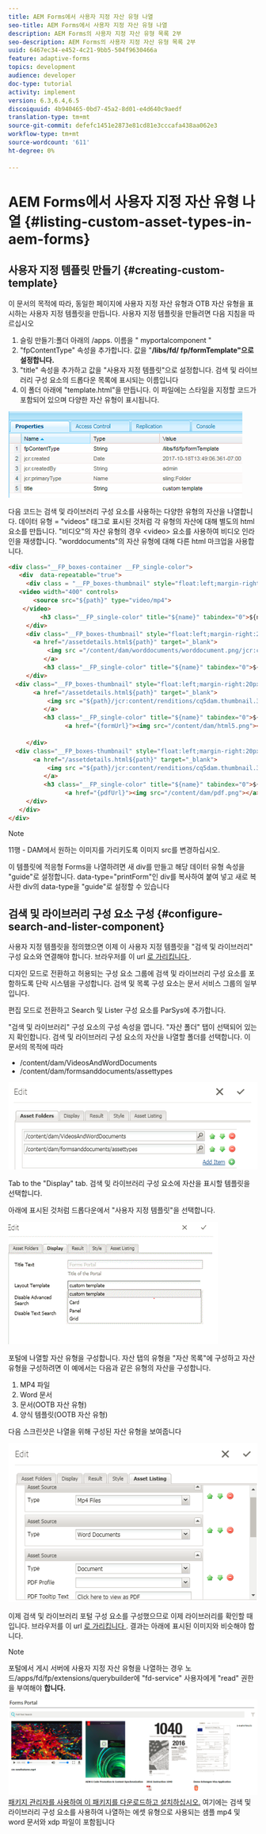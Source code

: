 ```yaml
---
title: AEM Forms에서 사용자 지정 자산 유형 나열
seo-title: AEM Forms에서 사용자 지정 자산 유형 나열
description: AEM Forms의 사용자 지정 자산 유형 목록 2부
seo-description: AEM Forms의 사용자 지정 자산 유형 목록 2부
uuid: 6467ec34-e452-4c21-9bb5-504f9630466a
feature: adaptive-forms
topics: development
audience: developer
doc-type: tutorial
activity: implement
version: 6.3,6.4,6.5
discoiquuid: 4b940465-0bd7-45a2-8d01-e4d640c9aedf
translation-type: tm+mt
source-git-commit: defefc1451e2873e81cd81e3cccafa438aa062e3
workflow-type: tm+mt
source-wordcount: '611'
ht-degree: 0%

---
```



# AEM Forms에서 사용자 지정 자산 유형 나열 {#listing-custom-asset-types-in-aem-forms}

## 사용자 지정 템플릿 만들기 {#creating-custom-template}


이 문서의 목적에 따라, 동일한 페이지에 사용자 지정 자산 유형과 OTB 자산 유형을 표시하는 사용자 지정 템플릿을 만듭니다. 사용자 지정 템플릿을 만들려면 다음 지침을 따르십시오

1. 슬링 만들기:폴더 아래의 /apps. 이름을 &quot; myportalcomponent &quot;
1. &quot;fpContentType&quot; 속성을 추가합니다. 값을 &quot;**/libs/fd/ fp/formTemplate&quot;으로 설정합니다.**
1. &quot;title&quot; 속성을 추가하고 값을 &quot;사용자 지정 템플릿&quot;으로 설정합니다. 검색 및 라이브러리 구성 요소의 드롭다운 목록에 표시되는 이름입니다
1. 이 폴더 아래에 &quot;template.html&quot;을 만듭니다. 이 파일에는 스타일을 지정할 코드가 포함되어 있으며 다양한 자산 유형이 표시됩니다.

![appsfolder](assets/appsfolder_.png)

다음 코드는 검색 및 라이브러리 구성 요소를 사용하는 다양한 유형의 자산을 나열합니다. 데이터 유형 = &quot;videos&quot; 태그로 표시된 것처럼 각 유형의 자산에 대해 별도의 html 요소를 만듭니다. &quot;비디오&quot;의 자산 유형의 경우 &lt;video> 요소를 사용하여 비디오 인라인을 재생합니다. &quot;worddocuments&quot;의 자산 유형에 대해 다른 html 마크업을 사용합니다.

```html
<div class="__FP_boxes-container __FP_single-color">
   <div  data-repeatable="true">
     <div class = "__FP_boxes-thumbnail" style="float:left;margin-right:20px;" data-type = "videos">
   <video width="400" controls>
       <source src="${path}" type="video/mp4">
    </video>
         <h3 class="__FP_single-color" title="${name}" tabindex="0">${name}</h3>
     </div>
     <div class="__FP_boxes-thumbnail" style="float:left;margin-right:20px;" data-type = "worddocuments">
       <a href="/assetdetails.html${path}" target="_blank">
           <img src ="/content/dam/worddocuments/worddocument.png/jcr:content/renditions/cq5dam.thumbnail.319.319.png"/>
          </a>
          <h3 class="__FP_single-color" title="${name}" tabindex="0">${name}</h3>
     </div>
  <div class="__FP_boxes-thumbnail" style="float:left;margin-right:20px;" data-type = "xfaForm">
       <a href="/assetdetails.html${path}" target="_blank">
           <img src ="${path}/jcr:content/renditions/cq5dam.thumbnail.319.319.png"/>
          </a>
          <h3 class="__FP_single-color" title="${name}" tabindex="0">${name}</h3>
                <a href="{formUrl}"><img src="/content/dam/html5.png"></a><p>

     </div>
  <div class="__FP_boxes-thumbnail" style="float:left;margin-right:20px;" data-type = "printForm">
       <a href="/assetdetails.html${path}" target="_blank">
           <img src ="${path}/jcr:content/renditions/cq5dam.thumbnail.319.319.png"/>
          </a>
          <h3 class="__FP_single-color" title="${name}" tabindex="0">${name}</h3>
                <a href="{pdfUrl}"><img src="/content/dam/pdf.png"></a><p>
     </div>
   </div>
</div>
```

>[!NOTE]
>
>11행 - DAM에서 원하는 이미지를 가리키도록 이미지 src를 변경하십시오.
>
>이 템플릿에 적응형 Forms을 나열하려면 새 div를 만들고 해당 데이터 유형 속성을 &quot;guide&quot;로 설정합니다. data-type=&quot;printForm&quot;인 div를 복사하여 붙여 넣고 새로 복사한 div의 data-type을 &quot;guide&quot;로 설정할 수 있습니다

## 검색 및 라이브러리 구성 요소 구성 {#configure-search-and-lister-component}

사용자 지정 템플릿을 정의했으면 이제 이 사용자 지정 템플릿을 &quot;검색 및 라이브러리&quot; 구성 요소와 연결해야 합니다. 브라우저를 이 url [로 가리킵니다 ](http://localhost:4502/editor.html/content/AemForms/CustomPortal.html).

디자인 모드로 전환하고 허용되는 구성 요소 그룹에 검색 및 라이브러리 구성 요소를 포함하도록 단락 시스템을 구성합니다. 검색 및 목록 구성 요소는 문서 서비스 그룹의 일부입니다.

편집 모드로 전환하고 Search 및 Lister 구성 요소를 ParSys에 추가합니다.

&quot;검색 및 라이브러리&quot; 구성 요소의 구성 속성을 엽니다. &quot;자산 폴더&quot; 탭이 선택되어 있는지 확인합니다. 검색 및 라이브러리 구성 요소의 자산을 나열할 폴더를 선택합니다. 이 문서의 목적에 따라

* /content/dam/VideosAndWordDocuments
* /content/dam/formsanddocuments/assettypes

![assetfolder](assets/selectingassetfolders.png)

Tab to the &quot;Display&quot; tab. 검색 및 라이브러리 구성 요소에 자산을 표시할 템플릿을 선택합니다.

아래에 표시된 것처럼 드롭다운에서 &quot;사용자 지정 템플릿&quot;을 선택합니다.

![searchanlister](assets/searchandlistercomponent.gif)

포털에 나열할 자산 유형을 구성합니다. 자산 탭의 유형을 &quot;자산 목록&quot;에 구성하고 자산 유형을 구성하려면 이 예에서는 다음과 같은 유형의 자산을 구성합니다.

1. MP4 파일
1. Word 문서
1. 문서(OOTB 자산 유형)
1. 양식 템플릿(OOTB 자산 유형)

다음 스크린샷은 나열을 위해 구성된 자산 유형을 보여줍니다

![assettypes](assets/assettypes.png)

이제 검색 및 라이브러리 포털 구성 요소를 구성했으므로 이제 라이브러리를 확인할 때입니다. 브라우저를 이 url [로 가리킵니다 ](http://localhost:4502/content/AemForms/CustomPortal.html?wcmmode=disabled). 결과는 아래에 표시된 이미지와 비슷해야 합니다.

>[!NOTE]
>
>포털에서 게시 서버에 사용자 지정 자산 유형을 나열하는 경우 노드/apps/fd/fp/extensions/querybuilder에 &quot;fd-service&quot; 사용자에게 &quot;read&quot; 권한을 부여해야 **합니다.**

![assettypes](assets/assettypeslistings.png)[패키지 관리자를 사용하여 이 패키지를 다운로드하고 설치하십시오.](assets/customassettypekt1.zip) 여기에는 검색 및 라이브러리 구성 요소를 사용하여 나열하는 에셋 유형으로 사용되는 샘플 mp4 및 word 문서와 xdp 파일이 포함됩니다
